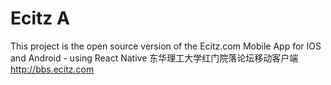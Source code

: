 # Ecitz A
This project is the open source version of the Ecitz.com  Mobile App for IOS and Android - using React Native
东华理工大学红门院落论坛移动客户端 http://bbs.ecitz.com

